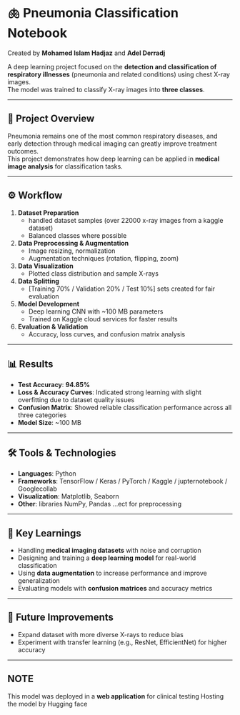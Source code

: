 # 🫁 Pneumonia Classification Notebook  

Created by **Mohamed Islam Hadjaz** and **Adel Derradj**  

A deep learning project focused on the **detection and classification of respiratory illnesses** (pneumonia and related conditions) using chest X-ray images.  
The model was trained to classify X-ray images into **three classes**.  

---

## 📌 Project Overview
Pneumonia remains one of the most common respiratory diseases, and early detection through medical imaging can greatly improve treatment outcomes.  
This project demonstrates how deep learning can be applied in **medical image analysis** for classification tasks.  

---

## ⚙️ Workflow
1. **Dataset Preparation**  
   -  handled dataset samples (over 22000 x-ray images from a kaggle dataset)
   - Balanced classes where possible  
2. **Data Preprocessing & Augmentation**  
   - Image resizing, normalization  
   - Augmentation techniques (rotation, flipping, zoom) 
3. **Data Visualization**  
   - Plotted class distribution and sample X-rays  
4. **Data Splitting**  
   - [Training 70% / Validation 20% / Test 10%] sets created for fair evaluation  
5. **Model Development**  
   - Deep learning CNN with ~100 MB parameters  
   - Trained on Kaggle cloud services for faster results  
6. **Evaluation & Validation**  
   - Accuracy, loss curves, and confusion matrix analysis  

---

## 📊 Results
- **Test Accuracy**: **94.85%**  
- **Loss & Accuracy Curves**: Indicated strong learning with slight overfitting due to dataset quality issues  
- **Confusion Matrix**: Showed reliable classification performance across all three categories  
- **Model Size**: ~100 MB  

---

## 🛠️ Tools & Technologies
- **Languages**: Python  
- **Frameworks**: TensorFlow / Keras / PyTorch / Kaggle / jupternotebook / Googlecollab
- **Visualization**: Matplotlib, Seaborn  
- **Other**: libraries NumPy, Pandas ...ect for preprocessing
  
---
## 🚀 Key Learnings
- Handling **medical imaging datasets** with noise and corruption  
- Designing and training a **deep learning model** for real-world classification  
- Using **data augmentation** to increase performance and improve generalization  
- Evaluating models with **confusion matrices** and accuracy metrics  

---

## 📂 Future Improvements
- Expand dataset with more diverse X-rays to reduce bias  
- Experiment with transfer learning (e.g., ResNet, EfficientNet) for higher accuracy

---

## NOTE 
This model was deployed in a **web application** for clinical testing 
Hosting the model by Hugging face
  
  
